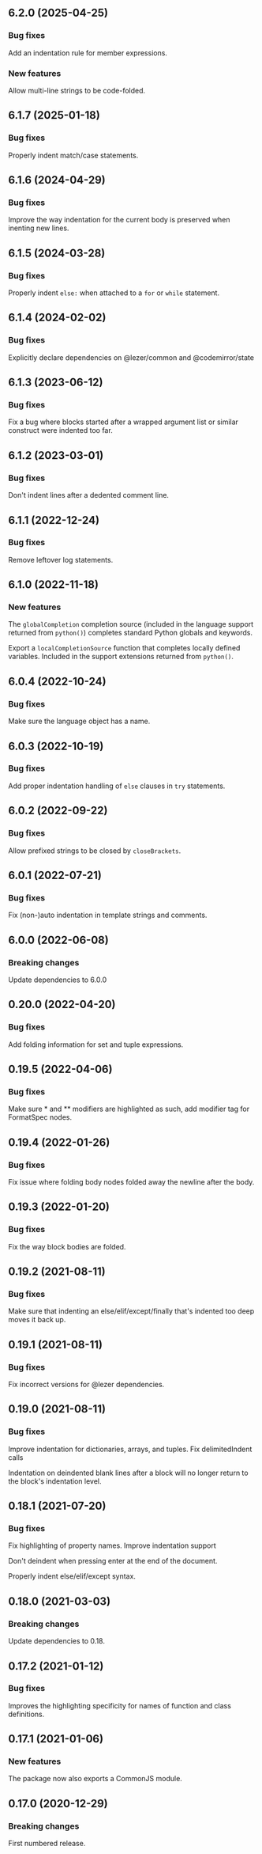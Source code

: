 ## 6.2.0 (2025-04-25)

### Bug fixes

Add an indentation rule for member expressions.

### New features

Allow multi-line strings to be code-folded.

## 6.1.7 (2025-01-18)

### Bug fixes

Properly indent match/case statements.

## 6.1.6 (2024-04-29)

### Bug fixes

Improve the way indentation for the current body is preserved when inenting new lines.

## 6.1.5 (2024-03-28)

### Bug fixes

Properly indent `else:` when attached to a `for` or `while` statement.

## 6.1.4 (2024-02-02)

### Bug fixes

Explicitly declare dependencies on @lezer/common and @codemirror/state

## 6.1.3 (2023-06-12)

### Bug fixes

Fix a bug where blocks started after a wrapped argument list or similar construct were indented too far.

## 6.1.2 (2023-03-01)

### Bug fixes

Don't indent lines after a dedented comment line.

## 6.1.1 (2022-12-24)

### Bug fixes

Remove leftover log statements.

## 6.1.0 (2022-11-18)

### New features

The `globalCompletion` completion source (included in the language support returned from `python()`) completes standard Python globals and keywords.

Export a `localCompletionSource` function that completes locally defined variables. Included in the support extensions returned from `python()`.

## 6.0.4 (2022-10-24)

### Bug fixes

Make sure the language object has a name.

## 6.0.3 (2022-10-19)

### Bug fixes

Add proper indentation handling of `else` clauses in `try` statements.

## 6.0.2 (2022-09-22)

### Bug fixes

Allow prefixed strings to be closed by `closeBrackets`.

## 6.0.1 (2022-07-21)

### Bug fixes

Fix (non-)auto indentation in template strings and comments.

## 6.0.0 (2022-06-08)

### Breaking changes

Update dependencies to 6.0.0

## 0.20.0 (2022-04-20)

### Bug fixes

Add folding information for set and tuple expressions.

## 0.19.5 (2022-04-06)

### Bug fixes

Make sure * and ** modifiers are highlighted as such, add modifier tag for FormatSpec nodes.

## 0.19.4 (2022-01-26)

### Bug fixes

Fix issue where folding body nodes folded away the newline after the body.

## 0.19.3 (2022-01-20)

### Bug fixes

Fix the way block bodies are folded.

## 0.19.2 (2021-08-11)

### Bug fixes

Make sure that indenting an else/elif/except/finally that's indented too deep moves it back up.

## 0.19.1 (2021-08-11)

### Bug fixes

Fix incorrect versions for @lezer dependencies.

## 0.19.0 (2021-08-11)

### Bug fixes

Improve indentation for dictionaries, arrays, and tuples. Fix delimitedIndent calls

Indentation on deindented blank lines after a block will no longer return to the block's indentation level.

## 0.18.1 (2021-07-20)

### Bug fixes

Fix highlighting of property names. Improve indentation support

Don't deindent when pressing enter at the end of the document.

Properly indent else/elif/except syntax.

## 0.18.0 (2021-03-03)

### Breaking changes

Update dependencies to 0.18.

## 0.17.2 (2021-01-12)

### Bug fixes

Improves the highlighting specificity for names of function and class definitions.

## 0.17.1 (2021-01-06)

### New features

The package now also exports a CommonJS module.

## 0.17.0 (2020-12-29)

### Breaking changes

First numbered release.

